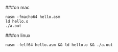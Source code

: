 ###on mac
```shell
nasm -fmacho64 hello.asm
ld hello.o
./a.out
```

###on linux
```
nasm -felf64 hello.asm && ld hello.o && ./a.out
```
